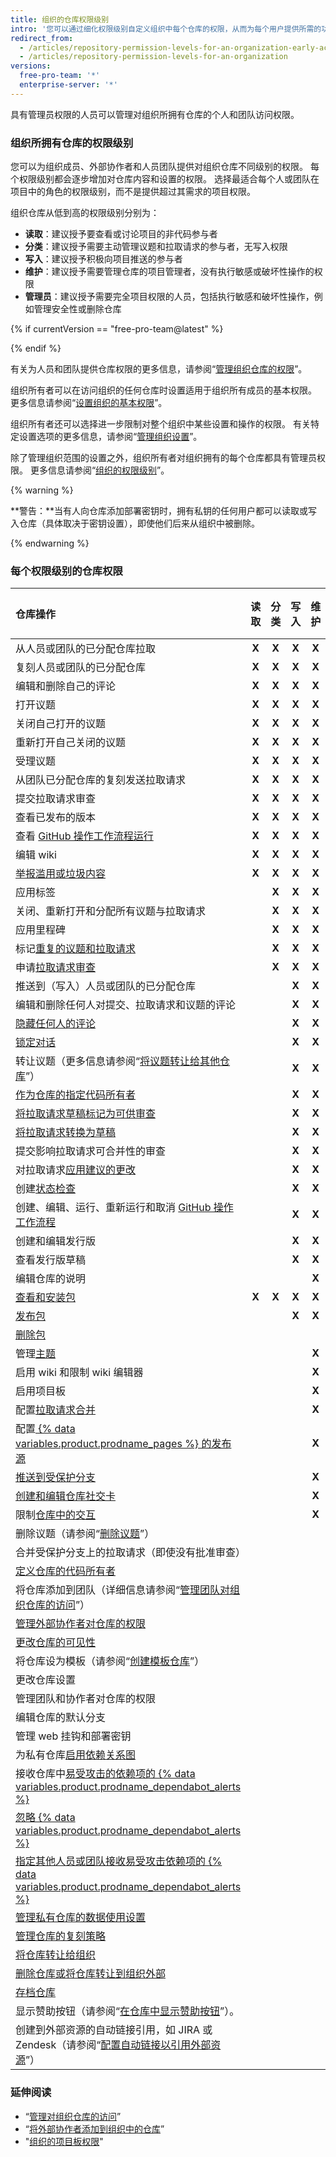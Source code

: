 ```yaml
---
title: 组织的仓库权限级别
intro: '您可以通过细化权限级别自定义组织中每个仓库的权限，从而为每个用户提供所需的功能和任务权限。'
redirect_from:
  - /articles/repository-permission-levels-for-an-organization-early-access-program/
  - /articles/repository-permission-levels-for-an-organization
versions:
  free-pro-team: '*'
  enterprise-server: '*'
---
```


具有管理员权限的人员可以管理对组织所拥有仓库的个人和团队访问权限。

### 组织所拥有仓库的权限级别

您可以为组织成员、外部协作者和人员团队提供对组织仓库不同级别的权限。 每个权限级别都会逐步增加对仓库内容和设置的权限。 选择最适合每个人或团队在项目中的角色的权限级别，而不是提供超过其需求的项目权限。

组织仓库从低到高的权限级别分别为：
- **读取**：建议授予要查看或讨论项目的非代码参与者
- **分类**：建议授予需要主动管理议题和拉取请求的参与者，无写入权限
- **写入**：建议授予积极向项目推送的参与者
- **维护**：建议授予需要管理仓库的项目管理者，没有执行敏感或破坏性操作的权限
- **管理员**：建议授予需要完全项目权限的人员，包括执行敏感和破坏性操作，例如管理安全性或删除仓库

{% if currentVersion == "free-pro-team@latest" %}

{% endif %}

有关为人员和团队提供仓库权限的更多信息，请参阅“[管理组织仓库的权限](/articles/managing-access-to-your-organizations-repositories)”。

组织所有者可以在访问组织的任何仓库时设置适用于组织所有成员的基本权限。 更多信息请参阅“[设置组织的基本权限](/github/setting-up-and-managing-organizations-and-teams/setting-base-permissions-for-an-organization#setting-base-permissions)”。

组织所有者还可以选择进一步限制对整个组织中某些设置和操作的权限。 有关特定设置选项的更多信息，请参阅“[管理组织设置](/articles/managing-organization-settings)”。

除了管理组织范围的设置之外，组织所有者对组织拥有的每个仓库都具有管理员权限。 更多信息请参阅“[组织的权限级别](/articles/permission-levels-for-an-organization)”。

{% warning %}

**警告：**当有人向仓库添加部署密钥时，拥有私钥的任何用户都可以读取或写入仓库（具体取决于密钥设置），即使他们后来从组织中被删除。

{% endwarning %}

### 每个权限级别的仓库权限

| 仓库操作                                                                                                                                                                               |  读取   |  分类   |  写入   |  维护   |                                                                                              管理员                                                                                              |
|:---------------------------------------------------------------------------------------------------------------------------------------------------------------------------------- |:-----:|:-----:|:-----:|:-----:|:---------------------------------------------------------------------------------------------------------------------------------------------------------------------------------------------:|
| 从人员或团队的已分配仓库拉取                                                                                                                                                                     | **X** | **X** | **X** | **X** |                                                                                             **X**                                                                                             |
| 复刻人员或团队的已分配仓库                                                                                                                                                                      | **X** | **X** | **X** | **X** |                                                                                             **X**                                                                                             |
| 编辑和删除自己的评论                                                                                                                                                                         | **X** | **X** | **X** | **X** |                                                                                             **X**                                                                                             |
| 打开议题                                                                                                                                                                               | **X** | **X** | **X** | **X** |                                                                                             **X**                                                                                             |
| 关闭自己打开的议题                                                                                                                                                                          | **X** | **X** | **X** | **X** |                                                                                             **X**                                                                                             |
| 重新打开自己关闭的议题                                                                                                                                                                        | **X** | **X** | **X** | **X** |                                                                                             **X**                                                                                             |
| 受理议题                                                                                                                                                                               | **X** | **X** | **X** | **X** |                                                                                             **X**                                                                                             |
| 从团队已分配仓库的复刻发送拉取请求                                                                                                                                                                  | **X** | **X** | **X** | **X** |                                                                                             **X**                                                                                             |
| 提交拉取请求审查                                                                                                                                                                           | **X** | **X** | **X** | **X** |                                                                                             **X**                                                                                             |
| 查看已发布的版本                                                                                                                                                                           | **X** | **X** | **X** | **X** |                                                                   **X** |{% if currentVersion == "free-pro-team@latest" %}
| 查看 [GitHub 操作工作流程运行](/actions/automating-your-workflow-with-github-actions/managing-a-workflow-run)                                                                                | **X** | **X** | **X** | **X** |                                                                                      **X** |{% endif %}
| 编辑 wiki                                                                                                                                                                            | **X** | **X** | **X** | **X** |                                                                   **X** |{% if currentVersion == "free-pro-team@latest" %}
| [举报滥用或垃圾内容](/articles/reporting-abuse-or-spam)                                                                                                                                     | **X** | **X** | **X** | **X** |                                                                                      **X** |{% endif %}
| 应用标签                                                                                                                                                                               |       | **X** | **X** | **X** |                                                                                             **X**                                                                                             |
| 关闭、重新打开和分配所有议题与拉取请求                                                                                                                                                                |       | **X** | **X** | **X** |                                                                                             **X**                                                                                             |
| 应用里程碑                                                                                                                                                                              |       | **X** | **X** | **X** |                                                                                             **X**                                                                                             |
| 标记[重复的议题和拉取请求](/articles/about-duplicate-issues-and-pull-requests)                                                                                                                 |       | **X** | **X** | **X** |                                                                                             **X**                                                                                             |
| 申请[拉取请求审查](/articles/requesting-a-pull-request-review)                                                                                                                             |       | **X** | **X** | **X** |                                                                                             **X**                                                                                             |
| 推送到（写入）人员或团队的已分配仓库                                                                                                                                                                 |       |       | **X** | **X** |                                                                                             **X**                                                                                             |
| 编辑和删除任何人对提交、拉取请求和议题的评论                                                                                                                                                             |       |       | **X** | **X** |                                                                                             **X**                                                                                             |
| [隐藏任何人的评论](/articles/managing-disruptive-comments)                                                                                                                                 |       |       | **X** | **X** |                                                                                             **X**                                                                                             |
| [锁定对话](/articles/locking-conversations)                                                                                                                                            |       |       | **X** | **X** |                                                                                             **X**                                                                                             |
| 转让议题（更多信息请参阅“[将议题转让给其他仓库](/articles/transferring-an-issue-to-another-repository)”）                                                                                                 |       |       | **X** | **X** |                                                                                             **X**                                                                                             |
| [作为仓库的指定代码所有者](/articles/about-code-owners)                                                                                                                                        |       |       | **X** | **X** |                                                                                             **X**                                                                                             |
| [将拉取请求草稿标记为可供审查](/articles/changing-the-stage-of-a-pull-request)                                                                                                                   |       |       | **X** | **X** |                                          **X** |{% if currentVersion == "free-pro-team@latest" or currentVersion ver_gt "enterprise-server@2.20" %}
| [将拉取请求转换为草稿](/articles/changing-the-stage-of-a-pull-request)                                                                                                                       |       |       | **X** | **X** |                                                                                      **X** |{% endif %}
| 提交影响拉取请求可合并性的审查                                                                                                                                                                    |       |       | **X** | **X** |                                                                                             **X**                                                                                             |
| 对拉取请求[应用建议的更改](/articles/incorporating-feedback-in-your-pull-request)                                                                                                              |       |       | **X** | **X** |                                                                                             **X**                                                                                             |
| 创建[状态检查](/articles/about-status-checks)                                                                                                                                            |       |       | **X** | **X** |                                                                   **X** |{% if currentVersion == "free-pro-team@latest" %}
| 创建、编辑、运行、重新运行和取消 [GitHub 操作工作流程](/actions/automating-your-workflow-with-github-actions/)                                                                                           |       |       | **X** | **X** |                                                                                      **X** |{% endif %}
| 创建和编辑发行版                                                                                                                                                                           |       |       | **X** | **X** |                                                                                             **X**                                                                                             |
| 查看发行版草稿                                                                                                                                                                            |       |       | **X** | **X** |                                                                                             **X**                                                                                             |
| 编辑仓库的说明                                                                                                                                                                            |       |       |       | **X** |                                                                   **X** |{% if currentVersion == "free-pro-team@latest" %}
| [查看和安装包](/packages/publishing-and-managing-packages)                                                                                                                               | **X** | **X** | **X** | **X** |                                                                                             **X**                                                                                             |
| [发布包](/packages/publishing-and-managing-packages/publishing-a-package)                                                                                                             |       |       | **X** | **X** |                                                                                             **X**                                                                                             |
| [删除包](/packages/publishing-and-managing-packages/deleting-a-package)                                                                                                               |       |       |       |       |                                                                                             **X**                                                                                             |{% endif %}
| 管理[主题](/articles/classifying-your-repository-with-topics)                                                                                                                          |       |       |       | **X** |                                                                                             **X**                                                                                             |
| 启用 wiki 和限制 wiki 编辑器                                                                                                                                                               |       |       |       | **X** |                                                                                             **X**                                                                                             |
| 启用项目板                                                                                                                                                                              |       |       |       | **X** |                                                                                             **X**                                                                                             |
| 配置[拉取请求合并](/articles/configuring-pull-request-merges)                                                                                                                              |       |       |       | **X** |                                                                                             **X**                                                                                             |
| 配置[ {% data variables.product.prodname_pages %} 的发布源](/articles/configuring-a-publishing-source-for-github-pages)                                                                  |       |       |       | **X** |                                                                                             **X**                                                                                             |
| [推送到受保护分支](/articles/about-protected-branches)                                                                                                                                     |       |       |       | **X** |                                                                                             **X**                                                                                             |
| [创建和编辑仓库社交卡](/articles/customizing-your-repositorys-social-media-preview)                                                                                                          |       |       |       | **X** |                                                                   **X** |{% if currentVersion == "free-pro-team@latest" %}
| 限制[仓库中的交互](/github/building-a-strong-community/limiting-interactions-in-your-repository)                                                                                           |       |       |       | **X** |                                                                                      **X** |{% endif %}
| 删除议题（请参阅“[删除议题](/articles/deleting-an-issue)”）                                                                                                                                     |       |       |       |       |                                                                                             **X**                                                                                             |
| 合并受保护分支上的拉取请求（即使没有批准审查）                                                                                                                                                            |       |       |       |       |                                                                                             **X**                                                                                             |
| [定义仓库的代码所有者](/articles/about-code-owners)                                                                                                                                          |       |       |       |       |                                                                                             **X**                                                                                             |
| 将仓库添加到团队（详细信息请参阅“[管理团队对组织仓库的访问](/github/setting-up-and-managing-organizations-and-teams/managing-team-access-to-an-organization-repository#giving-a-team-access-to-a-repository)”） |       |       |       |       |                                                                                             **X**                                                                                             |
| [管理外部协作者对仓库的权限](/articles/adding-outside-collaborators-to-repositories-in-your-organization)                                                                                       |       |       |       |       |                                                                                             **X**                                                                                             |
| [更改仓库的可见性](/articles/restricting-repository-visibility-changes-in-your-organization)                                                                                               |       |       |       |       |                                                                                             **X**                                                                                             |
| 将仓库设为模板（请参阅“[创建模板仓库](/articles/creating-a-template-repository)”）                                                                                                                   |       |       |       |       |                                                                                             **X**                                                                                             |
| 更改仓库设置                                                                                                                                                                             |       |       |       |       |                                                                                             **X**                                                                                             |
| 管理团队和协作者对仓库的权限                                                                                                                                                                     |       |       |       |       |                                                                                             **X**                                                                                             |
| 编辑仓库的默认分支                                                                                                                                                                          |       |       |       |       |                                                                                             **X**                                                                                             |
| 管理 web 挂钩和部署密钥                                                                                                                                                                     |       |       |       |       |                                                                   **X** |{% if currentVersion == "free-pro-team@latest" %}
| 为私有仓库[启用依赖关系图](/github/visualizing-repository-data-with-graphs/exploring-the-dependencies-and-dependents-of-a-repository)                                                          |       |       |       |       |                                                                                             **X**                                                                                             |
| 接收仓库中[易受攻击的依赖项的 {% data variables.product.prodname_dependabot_alerts %}](/github/managing-security-vulnerabilities/about-alerts-for-vulnerable-dependencies)                     |       |       |       |       |                                                                                             **X**                                                                                             |
| [忽略 {% data variables.product.prodname_dependabot_alerts %}](/github/managing-security-vulnerabilities/viewing-and-updating-vulnerable-dependencies-in-your-repository)          |       |       |       |       |                                                                                             **X**                                                                                             |
| [指定其他人员或团队接收易受攻击依赖项的 {% data variables.product.prodname_dependabot_alerts %}](/github/administering-a-repository/managing-security-and-analysis-settings-for-your-repository)    |       |       |       |       |                                                                                             **X**                                                                                             |
| [管理私有仓库的数据使用设置](/github/understanding-how-github-uses-and-protects-your-data/managing-data-use-settings-for-your-private-repository)                                               |       |       |       |       | **X** |{% endif %}{% if currentVersion == "free-pro-team@latest" %}| Create [security advisories](/github/managing-security-vulnerabilities/about-github-security-advisories) | | | | | **X** |{% endif %}
| [管理仓库的复刻策略](/github/administering-a-repository/managing-the-forking-policy-for-your-repository)                                                                                    |       |       |       |       |                                                                                             **X**                                                                                             |
| [将仓库转让给组织](/articles/restricting-repository-creation-in-your-organization)                                                                                                         |       |       |       |       |                                                                                             **X**                                                                                             |
| [删除仓库或将仓库转让到组织外部](/articles/setting-permissions-for-deleting-or-transferring-repositories)                                                                                         |       |       |       |       |                                                                                             **X**                                                                                             |
| [存档仓库](/articles/about-archiving-repositories)                                                                                                                                     |       |       |       |       |                                                                   **X** |{% if currentVersion == "free-pro-team@latest" %}
| 显示赞助按钮（请参阅“[在仓库中显示赞助按钮](/articles/displaying-a-sponsor-button-in-your-repository)”）。                                                                                               |       |       |       |       |                                                                                      **X** |{% endif %}
| 创建到外部资源的自动链接引用，如 JIRA 或 Zendesk（请参阅“[配置自动链接以引用外部资源](/articles/configuring-autolinks-to-reference-external-resources)”）                                                             |       |       |       |       |                                                                                             **X**                                                                                             |

### 延伸阅读

- “[管理对组织仓库的访问](/articles/managing-access-to-your-organization-s-repositories)”
- “[将外部协作者添加到组织中的仓库](/articles/adding-outside-collaborators-to-repositories-in-your-organization)”
- "[组织的项目板权限](/articles/project-board-permissions-for-an-organization)"
